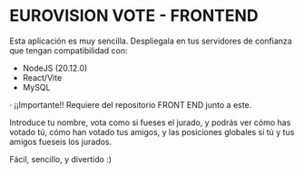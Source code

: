 # EUROVISION VOTE - FRONTEND

Esta aplicación es muy sencilla.
Despliegala en tus servidores de confianza que tengan compatibilidad con:

-   NodeJS (20.12.0)
-   React/Vite
-   MySQL

· ¡¡Importante!!
Requiere del repositorio FRONT END junto a este.

Introduce tu nombre, vota como si fueses el jurado, y podrás ver cómo has votado tú, cómo han votado tus amigos, y las posiciones globales si tú y tus amigos fueseis los jurados.

Fácil, sencillo, y divertido :)
